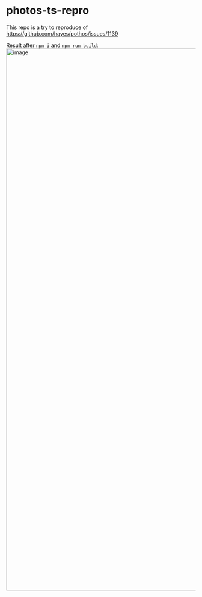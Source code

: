 # photos-ts-repro
This repo is a try to reproduce of https://github.com/hayes/pothos/issues/1139

Result after `npm i` and `npm run build`:
<img width="1440" alt="image" src="https://github.com/RobertPechaCZ/pothos-ts-repro/assets/31454051/0409e3bf-aa60-46e7-9a64-ed6c9f03015d">


